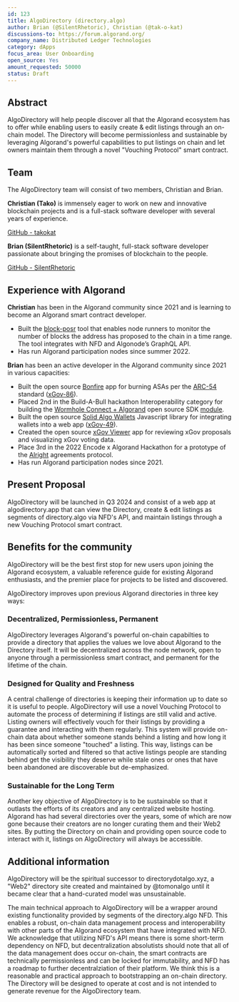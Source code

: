 ```yaml
---
id: 123
title: AlgoDirectory (directory.algo)
author: Brian (@SilentRhetoric), Christian (@tak-o-kat)
discussions-to: https://forum.algorand.org/
company_name: Distributed Ledger Technologies
category: dApps
focus_area: User Onboarding
open_source: Yes
amount_requested: 50000
status: Draft
---
```


## Abstract

AlgoDirectory will help people discover all that the Algorand ecosystem has to offer while enabling users to easily create & edit listings through an on-chain model.  The Directory will become permissionless and sustainable by leveraging Algorand's powerful capabilities to put listings on chain and let owners maintain them through a novel "Vouching Protocol" smart contract.

## Team

The AlgoDirectory team will consist of two members, Christian and Brian.

**Christian (Tako)** is immensely eager to work on new and innovative blockchain projects and is a full-stack software developer with several years of experience.

<a href="https://github.com/tak-o-kat">GitHub - takokat</a>  

**Brian (SilentRhetoric)** is a self-taught, full-stack software developer passionate about bringing the promises of blockchain to the people.

<a href="https://github.com/SilentRhetoric">GitHub - SilentRhetoric</a>  

## Experience with Algorand

**Christian** has been in the Algorand community since 2021 and is learning to become an Algorand smart contract developer.

- Built the <a href="https://block-poser.vercel.app/">block-posr</a> tool that enables node runners to monitor the number of blocks the address has proposed to the chain in a time range.  The tool integrates with NFD and Algonode’s GraphQL API.
- Has run Algorand participation nodes since summer 2022.

**Brian** has been an active developer in the Algorand community since 2021 in various capacities:

- Built the open source <a href="https://thebonfire.app">Bonfire</a> app for burning ASAs per the <a href="https://arc.algorand.foundation/ARCs/arc-0054">ARC-54</a> standard ([xGov-86](xgov-86.md)).
- Placed 2nd in the Build-A-Bull hackathon Interoperability category for building the <a href="https://pitch.com/v/Wormhole-Connect-Algorand-c5jjuf">Wormhole Connect + Algorand</a> open source SDK <a href="https://www.npmjs.com/package/@wormhole-foundation/connect-sdk-algorand/v/0.3.0-beta.8">module</a>.
- Built the open source <a href="https://solid-algo-wallets-example.netlify.app">Solid Algo Wallets</a> Javascript library for integrating wallets into a web app ([xGov-49](xgov-49.md)).
- Created the open source <a href="https://xgov-viewer.netlify.app">xGov Viewer</a> app for reviewing xGov proposals and visualizing xGov voting data.
- Place 3rd in the 2022 Encode x Algorand Hackathon for a prototype of the <a href="https://alright.app">Alright</a> agreements protocol.
- Has run Algorand participation nodes since 2021.

## Present Proposal

AlgoDirectory will be launched in Q3 2024 and consist of a web app at algodirectory.app that can view the Directory, create & edit listings as segments of directory.algo via NFD's API, and maintain listings through a new Vouching Protocol smart contract.  

## Benefits for the community

AlgoDirectory will be the best first stop for new users upon joining the Algorand ecosystem, a valuable reference guide for existing Algorand enthusiasts, and the premier place for projects to be listed and discovered.  

AlgoDirectory improves upon previous Algorand directories in three key ways:

### Decentralized, Permissionless, Permanent

AlgoDirectory leverages Algorand's powerful on-chain capabilties to provide a directory that applies the values we love about Algorand to the Directory itself.  It will be decentralized across the node network, open to anyone through a permissionless smart contract, and permanent for the lifetime of the chain.  

### Designed for Quality and Freshness

A central challenge of directories is keeping their information up to date so it is useful to people.  AlgoDirectory will use a novel Vouching Protocol to automate the process of determining if listings are still valid and active.  Listing owners will effectively vouch for their listings by providing a guarantee and interacting with them regularly.  This system will provide on-chain data about whether someone stands behind a listing and how long it has been since someone "touched" a listing.  This way, listings can be automatically sorted and filtered so that active listings people are standing behind get the visibility they deserve while stale ones or ones that have been abandoned are discoverable but de-emphasized.  

### Sustainable for the Long Term

Another key objective of AlgoDirectory is to be sustainable so that it outlasts the efforts of its creators and any centralized website hosting.  Algorand has had several directories over the years, some of which are now gone because their creators are no longer curating them and their Web2 sites.  By putting the Directory on chain and providing open source code to interact with it, listings on AlgoDirectory will always be accessible.  

## Additional information

AlgoDirectory will be the spiritual successor to directorydotalgo.xyz, a "Web2" directory site created and maintained by @tomonalgo until it became clear that a hand-curated model was unsustainable.  

The main technical approach to AlgoDirectory will be a wrapper around existing functionality provided by segments of the directory.algo NFD.  This enables a robust, on-chain data management process and interoperability with other parts of the Algorand ecosystem that have integrated with NFD.  We acknowledge that utilizing NFD's API means there is some short-term dependency on NFD, but decentralization absolutists should note that all of the data management does occur on-chain, the smart contracts are technically permissionless and can be locked for immutability, and NFD has a roadmap to further decentralziation of their platform.  We think this is a reasonable and practical approach to bootstrapping an on-chain directory.  The Directory will be designed to operate at cost and is not intended to generate revenue for the AlgoDirectory team.  

